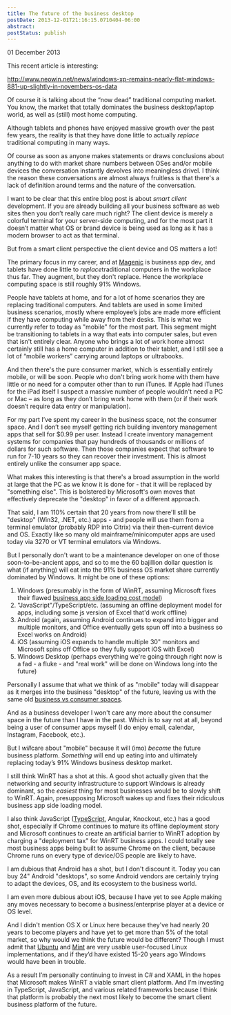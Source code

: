 ```yaml
---
title: The future of the business desktop
postDate: 2013-12-01T21:16:15.0710404-06:00
abstract: 
postStatus: publish
---
```

01 December 2013

This recent article is interesting:

http://www.neowin.net/news/windows-xp-remains-nearly-flat-windows-881-up-slightly-in-novembers-os-data

Of course it is talking about the “now dead” traditional computing market. You know, the market that totally dominates the business desktop/laptop world, as well as (still) most home computing.

Although tablets and phones have enjoyed massive growth over the past few years, the reality is that they have done little to actually *replace* traditional computing in many ways.

Of course as soon as anyone makes statements or draws conclusions about anything to do with market share numbers between OSes and/or mobile devices the conversation instantly devolves into meaningless drivel. I think the reason these conversations are almost always fruitless is that there's a lack of definition around terms and the nature of the conversation.

I want to be clear that this entire blog post is about *smart client* development. If you are already building all your business software as web sites then you don’t really care much right? The client device is merely a colorful terminal for your server-side computing, and for the most part it doesn’t matter what OS or brand device is being used as long as it has a modern browser to act as that terminal.

But from a smart client perspective the client device and OS matters a lot!

The primary focus in my career, and at [Magenic](http://www.magenic.com) is business app dev, and tablets have done little to *replace*traditional computers in the workplace thus far. They augment, but they don't replace. Hence the workplace computing space is still roughly 91% Windows.

People have tablets at home, and for a lot of home scenarios they are replacing traditional computers. And tablets are used in some limited business scenarios, mostly where employee’s jobs are made more efficient if they have computing while away from their desks. This is what we currently refer to today as "mobile" for the most part. This segment might be transitioning to tablets in a way that eats into computer sales, but even that isn't entirely clear. Anyone who brings a lot of work home almost certainly still has a home computer in addition to their tablet, and I still see a lot of “mobile workers” carrying around laptops or ultrabooks.

And then there's the pure consumer market, which is essentially entirely mobile, or will be soon. People who don't bring work home with them have little or no need for a computer other than to run iTunes. If Apple had iTunes for the iPad itself I suspect a massive number of people wouldn't need a PC or Mac – as long as they don’t bring work home with them (or if their work doesn’t require data entry or manipulation).

For my part I’ve spent my career in the business space, not the consumer space. And I don’t see myself getting rich building inventory management apps that sell for $0.99 per user. Instead I create inventory management systems for companies that pay hundreds of thousands or millions of dollars for such software. Then those companies expect that software to run for 7-10 years so they can recover their investment. This is almost entirely unlike the consumer app space.

What makes this interesting is that there's a broad assumption in the world at large that the PC as we know it is done for - that it will be replaced by "something else". This is bolstered by Microsoft's own moves that effectively deprecate the "desktop" in favor of a different approach.

That said, I am 110% certain that 20 years from now there'll still be "desktop" (Win32, .NET, etc.) apps - and people will use them from a terminal emulator (probably RDP into Citrix) via their then-current device and OS. Exactly like so many old mainframe/minicomputer apps are used today via 3270 or VT terminal emulators via Windows.

But I personally don't want to be a maintenance developer on one of those soon-to-be-ancient apps, and so to me the 60 bajillion dollar question is what (if anything) will eat into the 91% business OS market share currently dominated by Windows. It might be one of these options:

1. Windows (presumably in the form of WinRT, assuming Microsoft fixes their flawed [business app side loading cost model](http://www.lhotka.net/weblog/Windows8WinRTLicensingIdeas.aspx))
2. "JavaScript"/TypeScript/etc. (assuming an offline deployment model for apps, including some js version of Excel that'd work offline)
3. Android (again, assuming Android continues to expand into bigger and multiple monitors, and Office eventually gets spun off into a business so Excel works on Android)
4. iOS (assuming iOS expands to handle multiple 30" monitors and Microsoft spins off Office so they fully support iOS with Excel)
5. Windows Desktop (perhaps everything we're going through right now is a fad - a fluke - and "real work" will be done on Windows long into the future)


Personally I assume that what we think of as "mobile" today will disappear as it merges into the business "desktop" of the future, leaving us with the same old [business vs consumer spaces](http://www.lhotka.net/weblog/ConsumerVsBusinessApps.aspx).

And as a business developer I won't care any more about the consumer space in the future than I have in the past. Which is to say not at all, beyond being a user of consumer apps myself (I do enjoy email, calendar, Instagram, Facebook, etc.).

But I *will*care about "mobile" because it will (imo) *become* the future business platform. *Something* will end up eating into and ultimately replacing today’s 91% Windows business desktop market.

I still think WinRT has a shot at this. A good shot actually given that the networking and security infrastructure to support Windows is already dominant, so the *easiest* thing for most businesses would be to slowly shift to WinRT. Again, presupposing Microsoft wakes up and fixes their ridiculous business app side loading model.

I also think JavaScript ([TypeScript](http://www.typescriptlang.org/), Angular, Knockout, etc.) has a good shot, especially if Chrome continues to mature its offline deployment story and Microsoft continues to create an artificial barrier to WinRT adoption by charging a "deployment tax" for WinRT business apps. I could totally see most business apps being built to assume Chrome on the client, because Chrome runs on every type of device/OS people are likely to have.

I am dubious that Android has a shot, but I don't discount it. Today you can buy 24" Android "desktops", so some Android vendors are certainly trying to adapt the devices, OS, and its ecosystem to the business world.

I am even more dubious about iOS, because I have yet to see Apple making any moves necessary to become a business/enterprise player at a device or OS level.

And I didn't mention OS X or Linux here because they've had nearly 20 years to become players and have yet to get more than 5% of the total market, so why would we think the future would be different? Though I must admit that [Ubuntu](http://www.ubuntu.com) and [Mint](http://www.linuxmint.com) are very usable user-focused Linux implementations, and if they’d have existed 15-20 years ago Windows would have been in trouble.

As a result I’m personally continuing to invest in C# and XAML in the hopes that Microsoft makes WinRT a viable smart client platform. And I’m investing in TypeScript, JavaScript, and various related frameworks because I think that platform is probably the next most likely to become the smart client business platform of the future.
